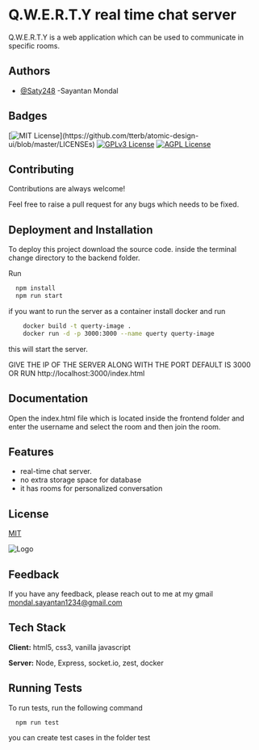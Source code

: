 
# Q.W.E.R.T.Y real time chat server

Q.W.E.R.T.Y is a web application which can be used to communicate in specific rooms.





## Authors

- [@Saty248](https://www.github.com/Saty248) -Sayantan Mondal


## Badges



[![MIT License](https://img.shields.io/apm/l/atomic-design-ui.svg?)](https://github.com/tterb/atomic-design-ui/blob/master/LICENSEs)
[![GPLv3 License](https://img.shields.io/amo/dw/facebook)](https://opensource.org/licenses/)
[![AGPL License](https://img.shields.io/node/v/passport/latest?style=plastic)](http://www.gnu.org/licenses/agpl-3.0)


## Contributing

Contributions are always welcome!

Feel free to raise a pull request for any bugs which needs to be fixed.


## Deployment and Installation

To deploy this project download the source code.
inside the terminal change directory to the backend folder.

Run
```bash
  npm install
  npm run start
```

if you want to run the server as a container install docker and run
```bash
    docker build -t querty-image .
    docker run -d -p 3000:3000 --name querty querty-image
```
this will start the server.

GIVE THE IP OF THE SERVER ALONG WITH THE PORT DEFAULT IS 3000 OR RUN http://localhost:3000/index.html



## Documentation

Open the index.html file which is located inside the frontend folder and enter the username and select the room and then join the room.


## Features

- real-time chat server.
- no extra storage space for database
- it has rooms for personalized conversation
 






    
## License

[MIT](https://choosealicense.com/licenses/mit/)


![Logo](https://toppng.com/uploads/preview/font-awesome-smile-11549856135ynulwgcqff.png)


## Feedback

If you have any feedback, please reach out to me at my gmail mondal.sayantan1234@gmail.com


## Tech Stack

**Client:** html5, css3, vanilla javascript

**Server:** Node, Express, socket.io, zest, docker


## Running Tests

To run tests, run the following command

```bash
  npm run test
```

you can  create test cases in the folder test 
